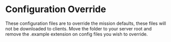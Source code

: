 # Configuration Override

These configuration files are to override the mission defaults, these files will not be downloaded to clients. Move the folder to your server root and remove the .example extension on config files you wish to override.
